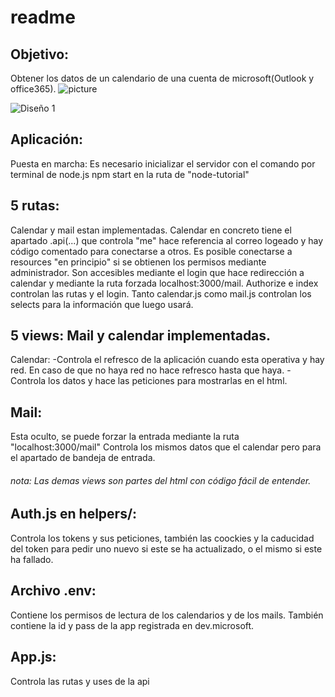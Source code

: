 # readme

## Objetivo:
Obtener los datos de un calendario de una cuenta de microsoft(Outlook y office365).
![picture](Azure-data-calendar/blob/master/img/img1.png)


![Diseño 1](https://rawgit.com/christiancampos123/PaginaNoticiasFinal/master/img/boceto1.png)

## Aplicación:
Puesta en marcha:
Es necesario inicializar el servidor con el comando por terminal de node.js npm start en la ruta de "node-tutorial"


## 5 rutas:
Calendar y mail estan implementadas.
Calendar en concreto tiene el apartado .api(...) que controla "me" hace referencia al correo logeado y hay código comentado para conectarse a otros. Es posible conectarse a resources "en principio" si se obtienen los permisos mediante administrador.
Son accesibles mediante el login que hace redirección a calendar y mediante la ruta forzada localhost:3000/mail. Authorize e index controlan las rutas y el login. Tanto calendar.js como mail.js controlan los selects para la información que luego usará.

## 5 views: Mail y calendar implementadas. 
Calendar: 
-Controla el refresco de la aplicación cuando esta operativa y hay red. En caso de que no haya red no hace refresco hasta que haya.
-Controla los datos y hace las peticiones para mostrarlas en el html.

## Mail:
Esta oculto, se puede forzar la entrada mediante la ruta "localhost:3000/mail"
Controla los mismos datos que el calendar pero para el apartado de bandeja de entrada.

###### nota: Las demas views son partes del html con código fácil de entender.

## Auth.js en helpers/:
Controla los tokens y sus peticiones, también las coockies y la caducidad del token para pedir uno nuevo si este se ha actualizado, o el mismo si este ha fallado.

## Archivo .env:
Contiene los permisos de lectura de los calendarios y de los mails. También contiene la id y pass de la app registrada en dev.microsoft.

## App.js:
Controla las rutas y uses de la api
